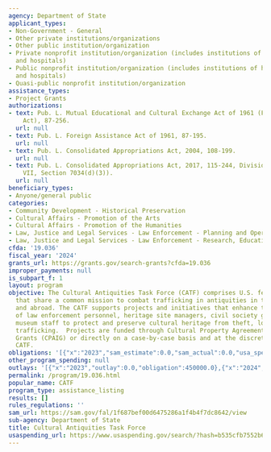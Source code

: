 ```yaml
---
agency: Department of State
applicant_types:
- Non-Government - General
- Other private institutions/organizations
- Other public institution/organization
- Private nonprofit institution/organization (includes institutions of higher education
  and hospitals)
- Public nonprofit institution/organization (includes institutions of higher education
  and hospitals)
- Quasi-public nonprofit institution/organization
assistance_types:
- Project Grants
authorizations:
- text: Pub. L. Mutual Educational and Cultural Exchange Act of 1961 (Fulbright-Hays
    Act), 87-256.
  url: null
- text: Pub. L. Foreign Assistance Act of 1961, 87-195.
  url: null
- text: Pub. L. Consolidated Appropriations Act, 2004, 108-199.
  url: null
- text: Pub. L. Consolidated Appropriations Act, 2017, 115-244, Division J, Title
    VII, Section 7034(d)(3)).
  url: null
beneficiary_types:
- Anyone/general public
categories:
- Community Development - Historical Preservation
- Cultural Affairs - Promotion of the Arts
- Cultural Affairs - Promotion of the Humanities
- Law, Justice and Legal Services - Law Enforcement - Planning and Operations
- Law, Justice and Legal Services - Law Enforcement - Research, Education, Training
cfda: '19.036'
fiscal_year: '2024'
grants_url: https://grants.gov/search-grants?cfda=19.036
improper_payments: null
is_subpart_f: 1
layout: program
objective: The Cultural Antiquities Task Force (CATF) comprises U.S. federal agencies
  that share a common mission to combat trafficking in antiquities in the United States
  and abroad. The CATF supports projects and initiatives that enhance the capabilities
  of law enforcement personnel, heritage site managers, civil society groups, and
  museum staff to protect and preserve cultural heritage from theft, looting, and
  trafficking.  Projects are funded through Cultural Property Agreement Implementation
  Grants (CPAIG) or directly on a case-by-case basis and at the discretion of the
  CATF.
obligations: '[{"x":"2023","sam_estimate":0.0,"sam_actual":0.0,"usa_spending_actual":450000.0},{"x":"2024","sam_estimate":0.0,"sam_actual":499999.0,"usa_spending_actual":307939.62},{"x":"2025","sam_estimate":0.0,"sam_actual":0.0,"usa_spending_actual":-65292.66}]'
other_program_spending: null
outlays: '[{"x":"2023","outlay":0.0,"obligation":450000.0},{"x":"2024","outlay":0.0,"obligation":317836.0},{"x":"2025","outlay":0.0,"obligation":0.0}]'
permalink: /program/19.036.html
popular_name: CATF
program_type: assistance_listing
results: []
rules_regulations: ''
sam_url: https://sam.gov/fal/1f687bef00d6475286a1f4b4f7dc8642/view
sub-agency: Department of State
title: Cultural Antiquities Task Force
usaspending_url: https://www.usaspending.gov/search/?hash=b535cfb7552b69d2d6c1274a571a6ab1
---
```

